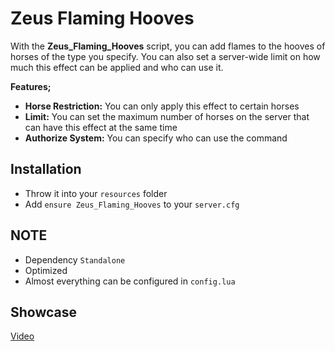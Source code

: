 # Zeus Flaming Hooves
With the **Zeus_Flaming_Hooves** script, you can add flames to the hooves of horses of the type you specify. You can also set a server-wide limit on how much this effect can be applied and who can use it.

**Features;**
- **Horse Restriction:** You can only apply this effect to certain horses
- **Limit:** You can set the maximum number of horses on the server that can have this effect at the same time
- **Authorize System:** You can specify who can use the command

## Installation
- Throw it into your `resources` folder
- Add `ensure Zeus_Flaming_Hooves` to your `server.cfg`

## NOTE
- Dependency `Standalone`
- Optimized
- Almost everything can be configured in `config.lua`

## Showcase
[Video](https://youtu.be/x-1op3yE8xk)